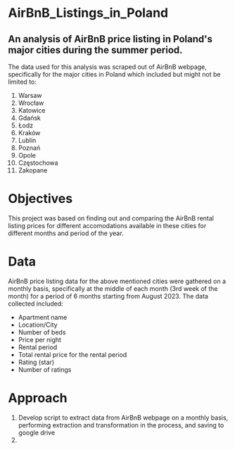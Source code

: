 # AirBnB_Listings_in_Poland
## An analysis of AirBnB price listing in Poland's major cities during the summer period.
The data used for this analysis was scraped out of AirBnB webpage, specifically for the major cities in
Poland which included but might not be limited to:
1. Warsaw
2. Wrocław
3. Katowice
4. Gdańsk
5. Łodz
6. Kraków
7. Lublin
8. Poznań
9. Opole
10. Częstochowa
11. Zakopane

# Objectives
This project was based on finding out and comparing the AirBnB rental listing prices for different
accomodations available in these cities for different months and period of the year.

# Data
AirBnB price listing data for the above mentioned cities were gathered on a monthly basis, specifically at
the middle of each month (3rd week of the month) for a period of 6 months starting from August 2023. The data
collected included:
- Apartment name
- Location/City
- Number of beds
- Price per night
- Rental period
- Total rental price for the rental period
- Rating (star)
- Number of ratings

# Approach
1. Develop script to extract data from AirBnB webpage on a monthly basis, performing extraction and
transformation in the process, and saving to google drive
2. 
